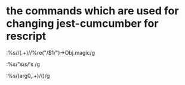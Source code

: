 # the commands which are used for changing jest-cumcumber for rescript

<!-- :%s/\/(.+)\//%re("\/$1\/")->Obj.magic/g -->
:%s/\/(.+)\//%re("/$1/")->Obj.magic/g

:%s/"s\s/'s /g

:%s/\(arg0,.+\)/()/g